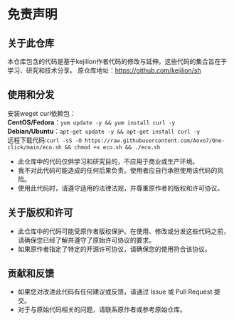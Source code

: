 # 免责声明

## 关于此仓库

本仓库包含的代码是基于kejilion作者代码的修改与延伸。这些代码的集合旨在于学习、研究和技术分享。
原仓库地址：https://github.com/kejilion/sh

## 使用和分发
安装weget curl依赖包：<br>
**CentOS/Fedora**：`yum update -y && yum install curl -y` <br>
**Debian/Ubuntu**：`apt-get update -y && apt-get install curl -y` <br>
远程下载代码:`curl -sS -O https://raw.githubusercontent.com/Aovo7/One-click/main/eco.sh && chmod +x eco.sh && ./eco.sh`

- 此仓库中的代码仅供学习和研究目的，不应用于商业或生产环境。
- 我不对此代码可能造成的任何后果负责。使用者应自行承担使用该代码的风险。
- 使用此代码时，请遵守适用的法律法规，并尊重原作者的版权和许可协议。

## 关于版权和许可

- 此仓库中的代码可能受原作者版权保护。在使用、修改或分发这些代码之前，请确保您已经了解并遵守了原始许可协议的要求。
- 如果原作者指定了特定的开源许可协议，请确保您的使用符合该协议。

## 贡献和反馈

- 如果您对改进此代码有任何建议或反馈，请通过 Issue 或 Pull Request 提交。
- 对于与原始代码相关的问题，请联系原作者或参考原始仓库。
